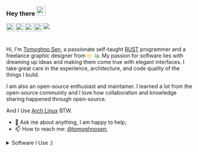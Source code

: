### Hey there <img src="https://media.giphy.com/media/hvRJCLFzcasrR4ia7z/giphy.gif" width="25px">
<a href="https://www.youtube.com/channel/UC1fvGpCoIZUtnmXYf52XPcw">
  <img align="left" alt="Think Tank" width="22px" src="https://raw.githubusercontent.com/peterthehan/peterthehan/master/assets/youtube.svg" />
</a>
<a href="https://www.reddit.com/user/TomoghnoSen">
  <img align="left" alt="Tomoghno Sen | Twitter" width="22px" src="https://raw.githubusercontent.com/peterthehan/peterthehan/master/assets/reddit.svg" />
</a>
<a href="https://open.spotify.com/user/313lliw5qrcpuynu5egutykb6iim">
  <img align="left" alt="Tomoghno's Spotify" width="22px" src="https://raw.githubusercontent.com/peterthehan/peterthehan/master/assets/spotify.svg" />
</a>
<a href="https://twitter.com/TomoghnoS">
  <img align="left" alt="Tomoghno Sen | Twitter" width="22px" src="https://raw.githubusercontent.com/peterthehan/peterthehan/master/assets/twitter.svg" />
</a>

![](https://visitor-badge.glitch.me/badge?page_id=Tomoghno.Tomoghno)

<br />

Hi, I'm [Tomoghno Sen](https://sentomoghno503.wixsite.com/design "Website"), a passionate self-taught [RUST](https://www.rust-lang.org "RUST") programmer and a freelance graphic designer from <span style="color:orange"> In</span><span style="color:white">d</span><span style="color:green">ia</span>. My passion for software lies with dreaming up ideas and making them come true with elegant interfaces. I take great care in the experience, architecture, and code quality of the things I build.

I am also an open-source enthusiast and maintainer. I learned a lot from the open-source community and I love how collaboration and knowledge sharing happened through open-source.

And I Use [Arch Linux](https://archlinux.org/ "Arch Linux") BTW.
  
- 💬 Ask me about anything, I am happy to help;
- 📫 How to reach me: [@tomoghnosen](https://www.instagram.com/tomoghnosen/ "Instagram");

<details>
<summary>Software I Use :)</summary>

- OS: [Arch Linux](https://archlinux.org/ "Arch Linux")
- Desktop: [GNOME](https://www.gnome.org/ "GNOME Desktop")
- Terminal: [Alacritty](https://github.com/alacritty/alacritty "Alacritty")
- Shell: [zsh](https://www.zsh.org/ "ZSH")
- Editor: [Neovim](https://neovim.io/ "Neovim")
- File Manager: [Nautilus](https://gitlab.gnome.org/GNOME/nautilus "Nautilus")
- Music player: [Lollypop](https://wiki.gnome.org/Apps/Lollypop "Lollypop")
- Virtual Machine: [Boxes](https://wiki.gnome.org/Apps/Boxes "GNOME Boxes")
- Browser: [Firefox](https://www.mozilla.org/en-US/firefox/new "Firefox")
</details>
